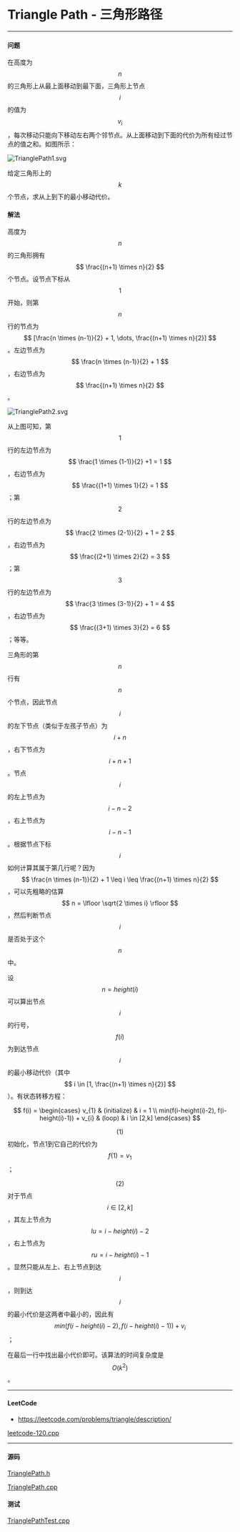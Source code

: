 <script type="text/javascript" src="https://cdnjs.cloudflare.com/ajax/libs/mathjax/2.7.1/MathJax.js?config=TeX-AMS-MML_HTMLorMML"></script>

# Triangle Path - 三角形路径

--------

#### 问题

在高度为$$ n $$的三角形上从最上面移动到最下面，三角形上节点$$ i $$的值为$$ v_{i} $$，每次移动只能向下移动左右两个邻节点。从上面移动到下面的代价为所有经过节点的值之和。如图所示：

![TrianglePath1.svg](../res/TrianglePath1.svg)

给定三角形上的$$ k $$个节点，求从上到下的最小移动代价。

#### 解法

高度为$$ n $$的三角形拥有$$ \frac{(n+1) \times n}{2} $$个节点。设节点下标从$$ 1 $$开始，则第$$ n $$行的节点为$$ [\frac{n \times (n-1)}{2} + 1, \dots, \frac{(n+1) \times n}{2}] $$。左边节点为$$ \frac{n \times (n-1)}{2} + 1 $$，右边节点为$$ \frac{(n+1) \times n}{2} $$。

![TrianglePath2.svg](../res/TrianglePath2.svg)

从上图可知，第$$ 1 $$行的左边节点为$$ \frac{1 \times (1-1)}{2} +1 = 1 $$，右边节点为$$ \frac{(1+1) \times 1}{2} = 1 $$；第$$ 2 $$行的左边节点为$$ \frac{2 \times (2-1)}{2} + 1 = 2 $$，右边节点为$$ \frac{(2+1) \times 2}{2} = 3 $$；第$$ 3 $$行的左边节点为$$ \frac{3 \times (3-1)}{2} + 1 = 4 $$，右边节点为$$ \frac{(3+1) \times 3}{2} = 6 $$；等等。

三角形的第$$ n $$行有$$ n $$个节点，因此节点$$ i $$的左下节点（类似于左孩子节点）为$$ i + n $$，右下节点为$$ i + n + 1 $$。节点$$ i $$的左上节点为$$ i-n-2 $$，右上节点为$$ i-n-1 $$。根据节点下标$$ i $$如何计算其属于第几行呢？因为$$ \frac{n \times (n-1)}{2} + 1 \leq i \leq \frac{(n+1) \times n}{2} $$，可以先粗略的估算$$ n = \lfloor \sqrt{2 \times i} \rfloor $$，然后判断节点$$ i $$是否处于这个$$ n $$中。

设$$ n = height(i) $$可以算出节点$$ i $$的行号，$$ f(i) $$为到达节点$$ i $$的最小移动代价（其中$$ i \in [1, \frac{(n+1) \times n}{2}] $$）。有状态转移方程：

$$
f(i) =
\begin{cases}
v_{1}                                               &   (initialize)    &   i = 1   \\
min(f(i-height(i)-2), f(i-height(i)-1)) + v_{i}     &   (loop)          &   i \in [2,k]
\end{cases}
$$

$$ (1) $$ 初始化，节点1到它自己的代价为$$ f(1) = v_{1} $$；

$$ (2) $$ 对于节点$$ i \in [2,k] $$，其左上节点为$$ lu = i-height(i)- 2 $$，右上节点为$$ ru = i-height(i)-1 $$。显然只能从左上、右上节点到达$$ i $$，则到达$$ i $$的最小代价是这两者中最小的，因此有$$ min(f(i-height(i)-2), f(i-height(i)-1)) + v_{i} $$；

在最后一行中找出最小代价即可。该算法的时间复杂度是$$ O(k^2) $$。

--------

#### LeetCode

* https://leetcode.com/problems/triangle/description/

[leetcode-120.cpp](https://github.com/linrongbin16/Way-to-Algorithm/blob/master/leetcode/leetcode-120.cpp)

--------

#### 源码

[TrianglePath.h](https://github.com/linrongbin16/Way-to-Algorithm/blob/master/src/DynamicProgramming/RegionalDP/TrianglePath.h)

[TrianglePath.cpp](https://github.com/linrongbin16/Way-to-Algorithm/blob/master/src/DynamicProgramming/RegionalDP/TrianglePath.cpp)

#### 测试

[TrianglePathTest.cpp](https://github.com/linrongbin16/Way-to-Algorithm/blob/master/src/DynamicProgramming/RegionalDP/TrianglePathTest.cpp)

